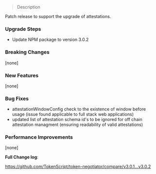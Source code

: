 > Description

Patch release to support the upgrade of attestations. 

### Upgrade Steps

- Update NPM package to version 3.0.2

### Breaking Changes

[none]

### New Features

[none]

### Bug Fixes

- attestationWindowConfig check to the existence of window before usage (issue found applicable to full stack web applications)
- updated list of attestation schema id's to be ignored for off chain attestation managment (ensuring readability of valid attestations)

### Performance Improvements

[none]

**Full Change log**:

https://github.com/TokenScript/token-negotiator/compare/v3.0.1...v3.0.2
